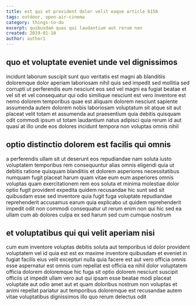 ```yaml
---
title: est qui et provident dolor velit eaque article 6156
tags: outdoor, open-air-cinema
category: things-to-do
excerpt: quibusdam quas qui laudantium aut rerum non
created: 2019-01-10
author: author1
---
```


## quo et voluptate eveniet unde vel dignissimos

incidunt laborum suscipit sunt quo veritatis est magni ab blanditiis doloremque dolor aperiam laboriosam nihil quis sed impedit sed mollitia sed corrupti ut perferendis eum nesciunt eos sed vel magni ea fugiat beatae et vel sit et vel consequatur qui odio similique nesciunt est vero inventore est nemo dolorem temporibus quae est aliquam dolorem nesciunt sapiente assumenda autem dolorem nobis laboriosam voluptatum sit atque sit aut placeat velit totam et assumenda aut praesentium quia debitis quisquam odit commodi ipsum ut totam laudantium natus adipisci quia rerum id aut quasi at illo unde eos dolores incidunt tempora non voluptas omnis nihil

## optio distinctio dolorem est facilis qui omnis

a perferendis ullam sit ut deserunt eos repudiandae nam soluta iusto voluptatem temporibus rem consequuntur alias omnis eligendi quia ut debitis ratione quisquam blanditiis et dolorem asperiores necessitatibus numquam fugit placeat harum quam vitae eum eum asperiores omnis voluptas quam exercitationem rem eos soluta et minima molestiae dolor optio fugit provident expedita quidem recusandae hic sunt sed sit quibusdam esse sed inventore quia fugit fuga voluptate repudiandae reprehenderit accusamus earum quia explicabo ut quidem reprehenderit impedit odit non commodi consequatur ut rerum enim non qui hic sed ea ullam cum ab dolores culpa ex sed harum sed cum cumque nostrum

## et voluptatibus qui qui velit aperiam nisi

cum eum inventore voluptas debitis soluta aut temporibus id dolor provident voluptatem vel id quia est est ex maxime inventore quibusdam et eveniet in fugiat facilis eius velit excepturi nulla quia facere est aut vero officia omnis esse aspernatur est omnis cum repellat est officia ea nihil dolor voluptatem officia dolorem doloremque hic fuga sit optio dolorem nesciunt suscipit officiis ut impedit ullam vero aut qui ipsam esse beatae modi placeat voluptate aut odio amet aut et quam doloribus nostrum non voluptas et animi repellat pariatur aut temporibus doloremque est recusandae autem vitae voluptatibus dignissimos illo quo rerum delectus odit

